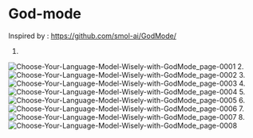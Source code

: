 # God-mode

Inspired by : https://github.com/smol-ai/GodMode/

1.
![Choose-Your-Language-Model-Wisely-with-GodMode_page-0001](https://github.com/Rakib-data-scientist/God-mode/assets/137823730/bc9f590c-e25c-46ae-a102-8bb4218e8ebb)
2.
![Choose-Your-Language-Model-Wisely-with-GodMode_page-0002](https://github.com/Rakib-data-scientist/God-mode/assets/137823730/59cd5ac8-e6af-44f1-8523-720d28059bc8)
3.
![Choose-Your-Language-Model-Wisely-with-GodMode_page-0003](https://github.com/Rakib-data-scientist/God-mode/assets/137823730/da311dd8-3e43-43ba-8ba8-474a0c154bcc)
4.
![Choose-Your-Language-Model-Wisely-with-GodMode_page-0004](https://github.com/Rakib-data-scientist/God-mode/assets/137823730/217673b9-9701-4081-9992-5828619fce7f)
5.
![Choose-Your-Language-Model-Wisely-with-GodMode_page-0005](https://github.com/Rakib-data-scientist/God-mode/assets/137823730/d414c002-e8c9-4467-9832-f0c83afaee9a)
6.
![Choose-Your-Language-Model-Wisely-with-GodMode_page-0006](https://github.com/Rakib-data-scientist/God-mode/assets/137823730/eeb3e531-005f-498e-99d5-6ec1ea137063)
7.
![Choose-Your-Language-Model-Wisely-with-GodMode_page-0007](https://github.com/Rakib-data-scientist/God-mode/assets/137823730/ca5fb1a4-238c-40f7-9db4-155f6ba7c34b)
8.
![Choose-Your-Language-Model-Wisely-with-GodMode_page-0008](https://github.com/Rakib-data-scientist/God-mode/assets/137823730/7c3e79f5-ffdf-4bc1-8527-018a6efaef3f)
